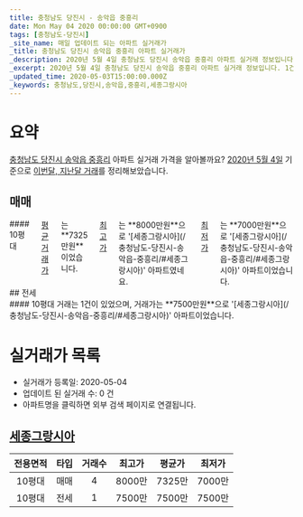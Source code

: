 ```yaml
---
title: 충청남도 당진시 - 송악읍 중흥리
date: Mon May 04 2020 00:00:00 GMT+0900
tags: [충청남도-당진시]
_site_name: 매일 업데이트 되는 아파트 실거래가
_title: 충청남도 당진시 송악읍 중흥리 아파트 실거래가
_description: 2020년 5월 4일 충청남도 당진시 송악읍 중흥리 아파트 실거래 정보입니다. 1건 아파트 정보가 있습니다.
_excerpt: 2020년 5월 4일 충청남도 당진시 송악읍 중흥리 아파트 실거래 정보입니다. 1건 아파트 정보가 있습니다.
_updated_time: 2020-05-03T15:00:00.000Z
_keywords: 충청남도,당진시,송악읍,중흥리,세종그랑시아
---
```





# 요약
<ins>충청남도 당진시 송악읍 중흥리</ins> 아파트 실거래 가격을 알아볼까요? <ins>2020년 5월 4일</ins> 기준으로 <ins>이번달, 지난달 거래</ins>를 정리해보았습니다.

## 매매
<div class="container">
<div class="twelve columns" markdown="1">
#### 10평대
<ins>평균 거래가</ins>는 **7325만원**이었습니다. <ins>최고가</ins>는 **8000만원**으로 '[세종그랑시아](/충청남도-당진시-송악읍-중흥리/#세종그랑시아)' 아파트였네요. <ins>최저가</ins>는 **7000만원**으로 '[세종그랑시아](/충청남도-당진시-송악읍-중흥리/#세종그랑시아)' 아파트이었습니다.
</div>
</div>
## 전세
<div class="container">
<div class="twelve columns" markdown="1">
#### 10평대
거래는 1건이 있었으며, 거래가는 **7500만원**으로 '[세종그랑시아](/충청남도-당진시-송악읍-중흥리/#세종그랑시아)' 아파트이었습니다.
</div>
</div>



# 실거래가 목록
- 실거래가 등록일: 2020-05-04
- 업데이트 된 실거래 수: 0 건
- 아파트명을 클릭하면 외부 검색 페이지로 연결됩니다.

## [세종그랑시아](#세종그랑시아)

|전용면적|타입|거래수|최고가|평균가|최저가|
|:---:|:---:|:---:|:---:|:---:|:---:|
|10평대|<span class="deal-type-1">매매</span>|4|8000만|7325만|7000만|
|10평대|<span class="deal-type-2">전세</span>|1|7500만|7500만|7500만|

<br/>



